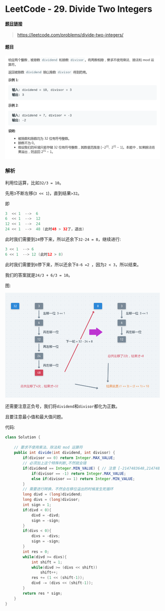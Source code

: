 # LeetCode - 29. Divide Two Integers

#### [题目链接](https://leetcode.com/problems/divide-two-integers/)

> https://leetcode.com/problems/divide-two-integers/

#### 题目

![1558095704230](assets/1558095704230.png)

### 解析

利用位运算，比如`32/3 = 10`。

先用`3`不断左移(`3 << 1`)，直到结果`>32`。

即

```java
3  << 1  -->  6
6  << 1  -->  12
12 << 1  -->  24
24 << 1  -->  48 (此时48 > 32了，退出)
```

此时我们需要到`24`停下来，所以还余下`32-24 = 8`，继续进行:

```java
3 << 1  --> 6
6 << 1  --> 12 (此时12 > 8)
```

此时我们需要到`6`停下来，所以还余下`8-6 =2 `，因为`2 < 3`，所以结束。

我们的答案就是`24/3 + 6/3 = 10`。

图:  

![1558107070062](assets/1558107070062.png)

还需要注意正负号，我们将`dividend`和`divisor`都化为正数。

且要注意最小值和最大值问题。

代码:

```java
class Solution {

    // 要求不使用乘法、除法和 mod 运算符
    public int divide(int dividend, int divisor) {
        if(divisor == 0) return Integer.MAX_VALUE;
        // 必须加上这个特殊判断,不然就会错
        if(dividend == Integer.MIN_VALUE) { // 注意 [-2147483648,2147483647]
            if(divisor == -1) return Integer.MAX_VALUE;
            else if(divisor == 1) return Integer.MIN_VALUE;
        }
        // 需要进行转换，不然会在移位溢出的时候发生死循环
        long divd = (long)dividend;
        long divs = (long)divisor;
        int sign = 1;
        if(divd < 0){
            divd = -divd;
            sign = -sign;
        }
        if(divs < 0){
            divs = -divs;
            sign = -sign;
        }
        int res = 0;
        while(divd >= divs){
            int shift = 1;
            while(divd >= (divs << shift))
                shift++;
            res += (1 << (shift-1));
            divd -= (divs << (shift-1));
        }
        return res * sign;
    }
}
```

